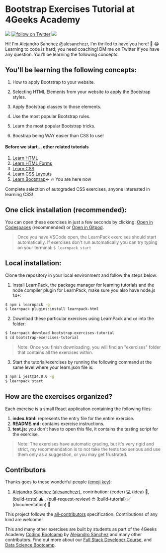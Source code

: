 # Bootstrap Exercises Tutorial at 4Geeks Academy
<!-- hide -->

<a href="https://breatheco.de"><img src="https://img.shields.io/badge/certified-BreatheCode-blue" /></a>
<a href="https://twitter.com/alesanchezr"><img src="https://img.shields.io/twitter/follow/alesanchezr?style=social&logo=twitter" alt="follow on Twitter"></a>
<a href="https://gitpod.io#https://github.com/4GeeksAcademy/bootstrap-exercises.git"><img src="https://img.shields.io/badge/Gitpod-ready--to--code-blue?logo=gitpod" /></a>

Hi! I'm Alejandro Sanchez @alesanchezr, I'm thrilled to have you here! 🎉 😂 Learning to code is hard; you need coaching! DM me on Twitter if you have any question. You'll be learning the following concepts:

<!-- endhide -->

## You'll be learning the following concepts:

1. How to apply Bootstrap to your website.

2. Selecting HTML Elements from your website to apply the Bootstrap styles.

3. Apply Bootstrap classes to those elements.

4. Use the most popular Bootstrap rules.

5. Learn the most popular Bootstrap tricks.

6. Boostrap being WAY easier than CSS to use!

<!-- hide -->
#### Before we start... other related tutorials
<ol>
  <li><a href="https://github.com/4GeeksAcademy/html-tutorial-exercises-course">Learn HTML</a></li>
  <li><a href="https://github.com/4GeeksAcademy/html-forms-tutorial-exercises">Learn HTML Forms</a></li>
  <li><a href="https://github.com/4GeeksAcademy/css-tutorial-exercises-course">Learn CSS</a></li>
  <li><a href="https://github.com/4GeeksAcademy/css-layouts-tutorial-exercises">Learn CSS Layouts</a></li>
  <li><a href="https://github.com/4GeeksAcademy/bootstrap-exercises-tutorial">Learn Bootstrap</a>← 🔥 You are here now</li>
</ol>
Complete selection of autograded CSS exercises, anyone interested in learning CSS!


## One click installation (recommended):

You can open these exercises in just a few seconds by clicking: [Open in Codespaces](https://codespaces.new/?repo=4GeeksAcademy/bootstrap-exercises-tutorial) (recommended) or [Open in Gitpod](https://gitpod.io#https://github.com/4GeeksAcademy/bootstrap-exercises-tutorial.git).

> Once you have VSCode open, the LearnPack exercises should start automatically. If exercises don't run automatically you can try typing on your terminal: `$ learnpack start`

## Local installation:

Clone the repository in your local environment and follow the steps below:

1. Install LearnPack, the package manager for learning tutorials and the node compiler plugin for LearnPack, make sure you also have node.js 14+:

```bash
$ npm i learnpack -g
$ learnpack plugins:install learnpack-html
```

2. Download these particular exercises using LearnPack and `cd` into the folder:

```bash
$ learnpack download bootstrap-exercises-tutorial
$ cd bootstrap-exercises-tutorial
```

> Note: Once you finish downloading, you will find an "exercises" folder that contains all the exercises within.

3. Start the tutorial/exercises by running the following command at the same level where your learn.json file is:

```bash
$ npm i jest@24.8.0 -g
$ learnpack start
```


<!-- endhide -->

## How are the exercises organized?

Each exercise is a small React application containing the following files:

1. **index.html:** represents the entry file for the entire exercise.
2. **README.md:** contains exercise instructions.
3. **test.js:** you don't have to open this file, it contains the testing script for the exercise.

> Note: The exercises have automatic grading, but it's very rigid and strict, my recommendation is to not take the tests too serious and use them only as a suggestion, or you may get frustrated.

## Contributors

Thanks goes to these wonderful people ([emoji key](https://github.com/kentcdodds/all-contributors#emoji-key)):

1. [Alejandro Sanchez (alesanchezr)](https://github.com/alesanchezr), contribution: (coder)  💻 (idea) 🤔, (build-tests) ⚠️ , (pull-request-review) 🤓 
(build-tutorial) ✅  (documentation) 📖

This project follows the [all-contributors](https://github.com/kentcdodds/all-contributors) specification. Contributions of any kind are welcome!

This and many other exercises are built by students as part of the 4Geeks Academy [Coding Bootcamp](https://4geeksacademy.com/us/coding-bootcamp) by [Alejandro Sánchez](https://twitter.com/alesanchezr) and many other contributors. Find out more about our [Full Stack Developer Course](https://4geeksacademy.com/us/coding-bootcamps/part-time-full-stack-developer), and  [Data Science Bootcamp](https://4geeksacademy.com/us/coding-bootcamps/datascience-machine-learning).
